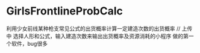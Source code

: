# GirlsFrontlineProbCalc
利用少女前线某种枪支常见公式的出货概率计算一定建造次数的出货概率
// 上传中
选择人形和公式，输入建造次数来输出出货概率及资源消耗的小程序
做的第一个软件，bug很多
